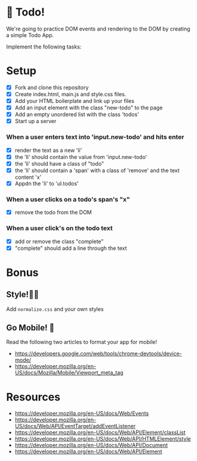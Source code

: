 # 📝 Todo! 

We're going to practice DOM events and rendering to the DOM
by creating a simple Todo App.

Implement the following tasks: 

# Setup
- [X] Fork and clone this repository
- [X] Create index.html, main.js and style.css files.
- [X] Add your HTML boilerplate and link up your files
- [X] Add an input element with the class "new-todo" to the page
- [X] Add an empty unordered list with the class 'todos'
- [X] Start up a server

### When a user enters text into 'input.new-todo' and hits enter
- [X] render the text as a new 'li'
- [X] the 'li' should contain the value from 'input.new-todo'
- [X] the 'li' should have a class of "todo"
- [X] the 'li' should contain a 'span' with a class of 'remove' and the text content 'x'
- [X] Appdn the 'li' to 'ul.todos'

### When a user clicks on a todo's span's "x"
- [X] remove the todo from the DOM

### When a user click's on the todo text
- [X] add or remove the class "complete"
- [X] "complete" should add a line through the text

# Bonus 

## Style!💄🐷
Add `normalize.css` and your own styles

## Go Mobile! 📱
Read the following two articles to format your app for mobile!
- https://developers.google.com/web/tools/chrome-devtools/device-mode/
- https://developer.mozilla.org/en-US/docs/Mozilla/Mobile/Viewport_meta_tag

# Resources
- https://developer.mozilla.org/en-US/docs/Web/Events
- https://developer.mozilla.org/en-US/docs/Web/API/EventTarget/addEventListener
- https://developer.mozilla.org/en-US/docs/Web/API/Element/classList
- https://developer.mozilla.org/en-US/docs/Web/API/HTMLElement/style
- https://developer.mozilla.org/en-US/docs/Web/API/Document
- https://developer.mozilla.org/en-US/docs/Web/API/Element
